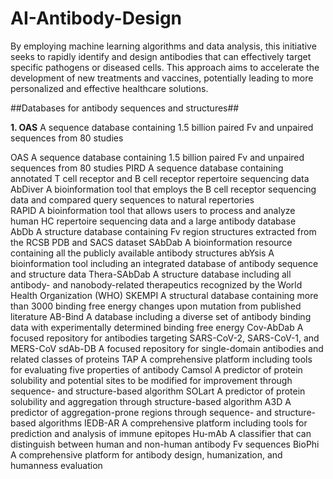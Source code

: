 # AI-Antibody-Design
 By employing machine learning algorithms and data analysis, this initiative seeks to rapidly identify and design antibodies that can effectively target specific pathogens or diseased cells. This approach aims to accelerate the development of new treatments and vaccines, potentially leading to more personalized and effective healthcare solutions.


 ##Databases for antibody sequences and structures##

**1. OAS**
A sequence database containing 1.5 billion paired Fv and unpaired sequences from 80 studies

OAS	A sequence database containing 1.5 billion paired Fv and unpaired sequences from 80 studies
PIRD	A sequence database containing annotated T cell receptor and B cell receptor repertoire sequencing data
AbDiver	A bioinformation tool that employs the B cell receptor sequencing data and compared query sequences to natural repertories	
RAPID	A bioinformation tool that allows users to process and analyze human HC repertoire sequencing data and a large antibody database	
AbDb	A structure database containing Fv region structures extracted from the RCSB PDB and SACS dataset
SAbDab	A bioinformation resource containing all the publicly available antibody structures
abYsis	A bioinformation tool including an integrated database of antibody sequence and structure data
Thera-SAbDab	A structure database including all antibody- and nanobody-related therapeutics recognized by the World Health Organization (WHO)
SKEMPI	A structural database containing more than 3000 binding free energy changes upon mutation from published literature
AB-Bind	A database including a diverse set of antibody binding data with experimentally determined binding free energy
Cov-AbDab	A focused repository for antibodies targeting SARS-CoV-2, SARS-CoV-1, and MERS-CoV
sdAb-DB	A focused repository for single-domain antibodies and related classes of proteins
TAP	A comprehensive platform including tools for evaluating five properties of antibody
Camsol	A predictor of protein solubility and potential sites to be modified for improvement through sequence- and structure-based algorithm
SOLart	A predictor of protein solubility and aggregation through structure-based algorithm
A3D	A predictor of aggregation-prone regions through sequence- and structure-based algorithms
IEDB-AR	A comprehensive platform including tools for prediction and analysis of immune epitopes
Hu-mAb	A classifier that can distinguish between human and non-human antibody Fv sequences
BioPhi	A comprehensive platform for antibody design, humanization, and humanness evaluation

